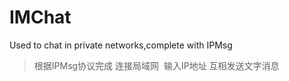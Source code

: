# IMChat
Used to chat in private networks,complete with IPMsg
>根据IPMsg协议完成 连接局域网  输入IP地址 互相发送文字消息


